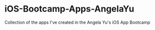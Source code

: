 # iOS-Bootcamp-Apps-AngelaYu
Collection of the apps I've created in the Angela Yu's iOS App Bootcamp
